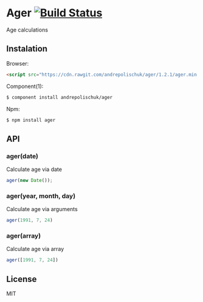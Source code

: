 # Ager [![Build Status](https://travis-ci.org/andrepolischuk/ager.svg?branch=master)](https://travis-ci.org/andrepolischuk/ager)

  Age calculations

## Instalation

  Browser:

```html
<script src="https://cdn.rawgit.com/andrepolischuk/ager/1.2.1/ager.min.js"></script>
```

  Component(1):

```sh
$ component install andrepolischuk/ager
```

  Npm:

```sh
$ npm install ager
```

## API

### ager(date)

  Calculate age via date

```js
ager(new Date());
```

### ager(year, month, day)

  Calculate age via arguments

```js
ager(1991, 7, 24)
```

### ager(array)

  Calculate age via array

```js
ager([1991, 7, 24])
```

## License

  MIT
